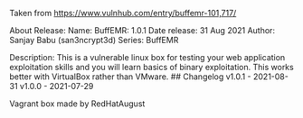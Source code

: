 Taken from https://www.vulnhub.com/entry/buffemr-101,717/ 

About Release:
    Name: BuffEMR: 1.0.1
    Date release: 31 Aug 2021
    Author: Sanjay Babu (san3ncrypt3d)
    Series: BuffEMR

Description:
This is a vulnerable linux box for testing your web application exploitation skills and you will learn basics of binary exploitation.
This works better with VirtualBox rather than VMware. ## Changelog v1.0.1 - 2021-08-31 v1.0.0 - 2021-07-29 

Vagrant box made by RedHatAugust
